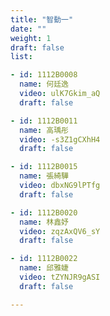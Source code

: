 ```yaml
---
title: "智動一"
date: ""
weight: 1
draft: false
list:

- id: 1112B0008
  name: 何廷逸
  video: ulK7Gkim_aQ
  draft: false

- id: 1112B0011
  name: 高瑀彤
  video: -s3Z1gCXhH4
  draft: false

- id: 1112B0015
  name: 張綺驊
  video: dbxNG9lPTfg
  draft: false

- id: 1112B0020
  name: 林鑫妤
  video: zqzAxQV6_sY
  draft: false

- id: 1112B0022
  name: 邱雅婕
  video: tZYNJR9gASI
  draft: false

---
```


